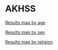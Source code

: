 # AKHSS
[Results map by age](Leaflet_Age_Summary.html)

[Results map by sex](Leaflet_Sex_Summary.html)

[Results map by religion](Leaflet_Religion_Summary.html)

